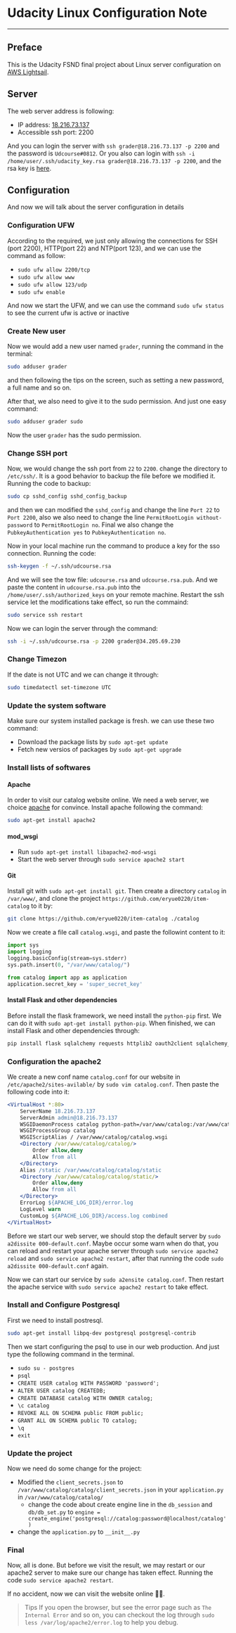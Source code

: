 # Udacity Linux Configuration Note

-----------------------------------------

## Preface

This is the Udacity FSND final project about Linux server configuration on [AWS Lightsail](https://lightsail.aws.amazon.com).

## Server

The web server address is following:

* IP address: [18.216.73.137](http://18.216.73.137/)
* Accessible ssh port: 2200

And you can login the server with `ssh grader@18.216.73.137 -p 2200` and the password is `Udcourse#0812`. Or you also can login with `ssh -i /home/user/.ssh/udacity_key.rsa grader@18.216.73.137 -p 2200`, and the rsa key is [here](https://github.com/eryue0220/linux-configuration-note/blob/master/udacity_key.rsa).

## Configuration

And now we will talk about the server configuration in details

### Configuration UFW

According to the required, we just only allowing the connections for SSH (port 2200), HTTP(port 22) and NTP(port 123), and we can use the command as follow:

* `sudo ufw allow 2200/tcp`
* `sudo ufw allow www`
* `sudo ufw allow 123/udp`
* `sudo ufw enable`

And now we start the UFW, and we can use the command `sudo ufw status` to see the current ufw is active or inactive

### Create New user

Now we would add a new user named `grader`, running the command in the terminal:

```bash
sudo adduser grader
```

and then following the tips on the screen, such as setting a new password, a full name and so on.

After that, we also need to give it to the sudo permission. And just one easy command:

```bash
sudo adduser grader sudo
```

Now the user `grader` has the sudo permission.

### Change SSH port

Now, we would change the ssh port from `22` to `2200`. change the directory to `/etc/ssh/`. It is a good behavior to backup the file before we modified it. Running the code to backup:

```bash
sudo cp sshd_config sshd_config_backup
```

and then we can modified the `sshd_config` and change the line `Port 22` to `Port 2200`, also we also need to change the line `PermitRootLogin without-password` to `PermitRootLogin no`. Final we also change the `PubkeyAuthentication yes` to `PubkeyAuthentication no`.

Now in your local machine run the command to produce a key for the sso connection. Running the code:

```bash
ssh-keygen -f ~/.ssh/udcourse.rsa
```

And we will see the tow file: `udcourse.rsa` and `udcourse.rsa.pub`. And we paste the content in `udcourse.rsa.pub` into the `/home/user/.ssh/authorized_keys` on your remote machine. Restart the ssh service let the modifications take effect, so run the commaind:

```bash
sudo service ssh restart
```

Now we can login the server through the command:

```bash
ssh -i ~/.ssh/udcourse.rsa -p 2200 grader@34.205.69.230
```

### Change Timezon

If the date is not UTC and we can change it through:

```bash
sudo timedatectl set-timezone UTC
```

### Update the system software

Make sure our system installed package is fresh. we can use these two command:

* Download the package lists by `sudo apt-get update`
* Fetch new versios of packages by `sudo apt-get upgrade`

### Install lists of softwares

#### Apache

In order to visit our catalog website online. We need a web server, we choice [apache](http://www.apache.org/) for convince. Install apache following the command:

```bash
sudo apt-get install apache2
```

#### mod_wsgi

* Run `sudo apt-get install libapache2-mod-wsgi`
* Start the web server through `sudo service apache2 start`

#### Git

Install git with `sudo apt-get install git`. Then create a directory `catalog` in `/var/www/`, and clone the project `https://github.com/eryue0220/item-catalog` to it by:

```bash
git clone https://github.com/eryue0220/item-catalog ./catalog
```

Now we create a file call `catalog.wsgi`, and paste the followint content to it:

```python
import sys
import logging
logging.basicConfig(stream=sys.stderr)
sys.path.insert(0, "/var/www/catalog/")

from catalog import app as application
application.secret_key = 'super_secret_key'
```

#### Install Flask and other dependencies

Before install the flask framework, we need install the `python-pip` first. We can do it with `sudo apt-get install python-pip`. When finished, we can install Flask and other dependencies through:

```bash
pip install flask sqlalchemy requests httplib2 oauth2client sqlalchemy_utils psycopg2
```

### Configuration the apache2

We create a new conf name `catalog.conf` for our website in `/etc/apache2/sites-avilable/` by `sudo vim catalog.conf`. Then paste the following code into it:

```apache
<VirtualHost *:80>
    ServerName 18.216.73.137
    ServerAdmin admin@18.216.73.137
    WSGIDaemonProcess catalog python-path=/var/www/catalog:/var/www/catalog/venv/lib/python2.7/site-packages
    WSGIProcessGroup catalog
    WSGIScriptAlias / /var/www/catalog/catalog.wsgi
    <Directory /var/www/catalog/catalog/>
        Order allow,deny
        Allow from all
    </Directory>
    Alias /static /var/www/catalog/catalog/static
    <Directory /var/www/catalog/catalog/static/>
        Order allow,deny
        Allow from all
    </Directory>
    ErrorLog ${APACHE_LOG_DIR}/error.log
    LogLevel warn
    CustomLog ${APACHE_LOG_DIR}/access.log combined
</VirtualHost>
```

Before we start our web server, we should stop the default server by `sudo a2dissite 000-default.conf`. Maybe occur some warn when do that, you can reload and restart your apache server through `sudo service apache2 reload` and `sudo service apache2 restart`, after that running the code `sudo a2dissite 000-default.conf` again.

Now we can start our service by `sudo a2ensite catalog.conf`. Then restart the apache service with `sudo service apache2 restart` to take effect.

### Install and Configure Postgresql

First we need to install postresql.

```bash
sudo apt-get install libpq-dev postgresql postgresql-contrib
```

Then we start configuring the psql to use in our web production. And just type the following command in the terminal.

* `sudo su - postgres`
* `psql`
* `CREATE USER catalog WITH PASSWORD 'password';`
* `ALTER USER catalog CREATEDB;`
* `CREATE DATABASE catalog WITH OWNER catalog;`
* `\c catalog`
* `REVOKE ALL ON SCHEMA public FROM public;`
* `GRANT ALL ON SCHEMA public TO catalog;`
* `\q`
* `exit`

### Update the project

Now we need do some change for the project:

* Modified the `client_secrets.json` to `/var/www/catalog/catalog/client_secrets.json` in your `application.py` in `/var/www/catalog/catalog/`
    * change the code about create engine line in the `db_session` and `db/db_set.py` to `engine = create_engine('postgresql://catalog:password@localhost/catalog')`
* change the `application.py` to `__init__.py`

### Final

Now, all is done. But before we visit the result, we may restart or our apache2 server to make sure our change has taken effect. Running the code `sudo service apache2 restart`.

If no accident, now we can visit the website online 👏👏.

> Tips
> If you open the browser, but see the error page such as `The Internal Error` and so on, you can checkout the log through `sudo less /var/log/apache2/error.log` to help you debug.